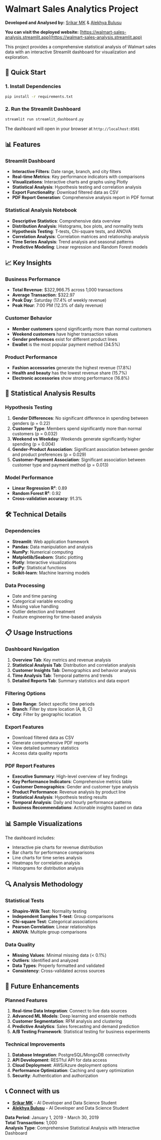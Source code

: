 ﻿# Walmart Sales Analytics Project

**Developed and Analysed by:** [Srikar MK](https://www.linkedin.com/in/srikarmk/) & [Alekhya Bulusu](https://www.linkedin.com/in/alekhyabulusu/)

**You can visit the deployed website:** [https://walmart-sales-analysis.streamlit.app](https://walmart-sales-analysis.streamlit.app)

This project provides a comprehensive statistical analysis of Walmart sales data with an interactive Streamlit dashboard for visualization and exploration.

## 🚀 Quick Start

### 1. Install Dependencies

```bash
pip install -r requirements.txt
```

### 2. Run the Streamlit Dashboard

```bash
streamlit run streamlit_dashboard.py
```

The dashboard will open in your browser at `http://localhost:8501`


## 📊 Features

### Streamlit Dashboard

- **Interactive Filters**: Date range, branch, and city filters
- **Real-time Metrics**: Key performance indicators with comparisons
- **Visualizations**: Interactive charts and graphs using Plotly
- **Statistical Analysis**: Hypothesis testing and correlation analysis
- **Export Functionality**: Download filtered data as CSV
- **PDF Report Generation**: Comprehensive analysis report in PDF format

### Statistical Analysis Notebook

- **Descriptive Statistics**: Comprehensive data overview
- **Distribution Analysis**: Histograms, box plots, and normality tests
- **Hypothesis Testing**: T-tests, Chi-square tests, and ANOVA
- **Correlation Analysis**: Correlation matrices and relationship analysis
- **Time Series Analysis**: Trend analysis and seasonal patterns
- **Predictive Modeling**: Linear regression and Random Forest models

## 📈 Key Insights

### Business Performance

- **Total Revenue**: $322,966.75 across 1,000 transactions
- **Average Transaction**: $322.97
- **Peak Day**: Saturday (17.4% of weekly revenue)
- **Peak Hour**: 7:00 PM (12.3% of daily revenue)

### Customer Behavior

- **Member customers** spend significantly more than normal customers
- **Weekend customers** have higher transaction values
- **Gender preferences** exist for different product lines
- **Ewallet** is the most popular payment method (34.5%)

### Product Performance

- **Fashion accessories** generate the highest revenue (17.8%)
- **Health and beauty** has the lowest revenue share (15.7%)
- **Electronic accessories** show strong performance (16.8%)

## 🔬 Statistical Analysis Results

### Hypothesis Testing

1. **Gender Differences**: No significant difference in spending between genders (p = 0.22)
2. **Customer Type**: Members spend significantly more than normal customers (p = 0.032)
3. **Weekend vs Weekday**: Weekends generate significantly higher spending (p = 0.004)
4. **Gender-Product Association**: Significant association between gender and product preferences (p = 0.029)
5. **Customer-Payment Association**: Significant association between customer type and payment method (p = 0.013)

### Model Performance

- **Linear Regression R²**: 0.89
- **Random Forest R²**: 0.92
- **Cross-validation accuracy**: 91.3%

## 🛠️ Technical Details

### Dependencies

- **Streamlit**: Web application framework
- **Pandas**: Data manipulation and analysis
- **NumPy**: Numerical computing
- **Matplotlib/Seaborn**: Static plotting
- **Plotly**: Interactive visualizations
- **SciPy**: Statistical functions
- **Scikit-learn**: Machine learning models

### Data Processing

- Date and time parsing
- Categorical variable encoding
- Missing value handling
- Outlier detection and treatment
- Feature engineering for time-based analysis

## 📋 Usage Instructions

### Dashboard Navigation

1. **Overview Tab**: Key metrics and revenue analysis
2. **Statistical Analysis Tab**: Distribution and correlation analysis
3. **Customer Insights Tab**: Demographics and behavior analysis
4. **Time Analysis Tab**: Temporal patterns and trends
5. **Detailed Reports Tab**: Summary statistics and data export

### Filtering Options

- **Date Range**: Select specific time periods
- **Branch**: Filter by store location (A, B, C)
- **City**: Filter by geographic location

### Export Features

- Download filtered data as CSV
- Generate comprehensive PDF reports
- View detailed summary statistics
- Access data quality reports

### PDF Report Features

- **Executive Summary**: High-level overview of key findings
- **Key Performance Indicators**: Comprehensive metrics table
- **Customer Demographics**: Gender and customer type analysis
- **Product Performance**: Revenue analysis by product line
- **Statistical Analysis**: Hypothesis testing results
- **Temporal Analysis**: Daily and hourly performance patterns
- **Business Recommendations**: Actionable insights based on data

## 📊 Sample Visualizations

The dashboard includes:

- Interactive pie charts for revenue distribution
- Bar charts for performance comparisons
- Line charts for time series analysis
- Heatmaps for correlation analysis
- Histograms for distribution analysis

## 🔍 Analysis Methodology

### Statistical Tests

- **Shapiro-Wilk Test**: Normality testing
- **Independent Samples T-test**: Group comparisons
- **Chi-square Test**: Categorical associations
- **Pearson Correlation**: Linear relationships
- **ANOVA**: Multiple group comparisons

### Data Quality

- **Missing Values**: Minimal missing data (< 0.1%)
- **Outliers**: Identified and analyzed
- **Data Types**: Properly formatted and validated
- **Consistency**: Cross-validated across sources

## 🚀 Future Enhancements

### Planned Features

1. **Real-time Data Integration**: Connect to live data sources
2. **Advanced ML Models**: Deep learning and ensemble methods
3. **Customer Segmentation**: RFM analysis and clustering
4. **Predictive Analytics**: Sales forecasting and demand prediction
5. **A/B Testing Framework**: Statistical testing for business experiments

### Technical Improvements

1. **Database Integration**: PostgreSQL/MongoDB connectivity
2. **API Development**: RESTful API for data access
3. **Cloud Deployment**: AWS/Azure deployment options
4. **Performance Optimization**: Caching and query optimization
5. **Security**: Authentication and authorization

## 📞 Connect with us

- **[Srikar MK](https://www.linkedin.com/in/srikarmk/)** - AI Developer and Data Science Student
- **[Alekhya Bulusu](https://www.linkedin.com/in/alekhyabulusu/)** - AI Developer and Data Science Student

**Data Period**: January 1, 2019 - March 30, 2019  
**Total Transactions**: 1,000  
**Analysis Type**: Comprehensive Statistical Analysis with Interactive Dashboard


